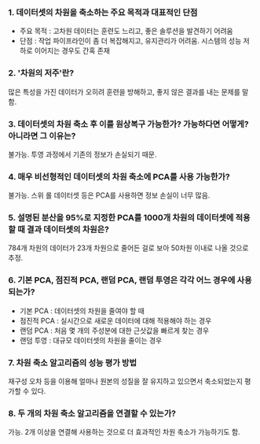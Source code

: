 ### 1. 데이터셋의 차원을 축소하는 주요 목적과 대표적인 단점
 * 주요 목적 : 고차원 데이터는 훈련도 느리고, 좋은 솔루션을 발견하기 어려움
 * 단점 : 작업 파이프라인이 좀 더 복잡해지고, 유지관리가 어려움. 시스템의 성능 저하로 이어지는 경우도 간혹 존재
### 2. '차원의 저주'란?
많은 특성을 가진 데이터가 오히려 훈련을 방해하고, 좋지 않은 결과를 내는 문제를 말함.

### 3. 데이터셋의 차원 축소 후 이를 원상복구 가능한가? 가능하다면 어떻게? 아니라면 그 이유는?
불가능. 투영 과정에서 기존의 정보가 손실되기 때문.

### 4. 매우 비선형적인 데이터셋의 차원 축소에 PCA를 사용 가능한가?
불가능. 스위 롤 데이터셋 등은 PCA를 사용하면 정보 손실이 너무 많음.

### 5. 설명된 분산을 95%로 지정한 PCA를 1000개 차원의 데이터셋에 적용할 때 결과 데이터셋의 차원은?
784개 차원의 데이터가 23개 차원으로 줄어든 걸로 보아 50차원 이내로 나올 것으로 추정.

### 6. 기본 PCA, 점진적 PCA, 랜덤 PCA, 랜덤 투영은 각각 어느 경우에 사용되는가?
 * 기본 PCA : 데이터셋의 차원을 줄여야 할 때
 * 점진적 PCA : 실시간으로 새로운 데이터에 대해 적용해야 하는 경우
 * 랜덤 PCA : 처음 몇 개의 주성분에 대한 근삿값을 빠르게 찾는 경우
 * 랜덤 투영 : 대규모 데이터셋의 차원을 줄이는 경우

### 7. 차원 축소 알고리즘의 성능 평가 방법
재구성 오차 등을 이용해 얼마나 원본의 성질을 잘 유지하고 있으면서 축소되었는지 평가할 수 있다.

### 8. 두 개의 차원 축소 알고리즘을 연결할 수 있는가?
가능. 2개 이상을 연결해 사용하는 것으로 더 효과적인 차원 축소가 가능하기도 함.
